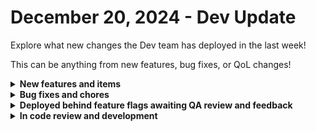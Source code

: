 # December 20, 2024 - Dev Update

Explore what new changes the Dev team has deployed in the last week!

This can be anything from new features, bug fixes, or QoL changes!

<details>

<summary><strong>New features and items</strong></summary>

* Added `Australia 2` zone for Datto PSA Integration.
* Added `US6` region for the Auvik Integration.
* IT Portal Integration
* Added a loading indicator to "Create App" input fields during match search.
* Set inquiry task max timeout to match parent workflow's timeout.

</details>

<details>

<summary><strong>Bug fixes and chores</strong></summary>

* Resolved `Microsoft Graph` JWT validation failures for non-custom app registrations.
* Improved responsiveness of the Workflow Canvas toolbar by preventing `Test` and `Publish` buttons from getting cut off on smaller screens.
* Corrected task count mismatches between Dashboard
* Made source field ID nullable for Jinja objects.
* Resolved dropdown form field issues with workflow-generated and dynamic options.
* Fixed pagination issues with ConnectSecure v4 integration.
* Addressed Addigy actions with excessively long descriptions.
* Improved error handling for invalid result set types in Hudu list requests.
* Resolved iframe rendering issues for HTML templates.
* Added `Liongard Get Metric Enabled Values (V2)` action.
* Removed stale feature flags from the platform.
* Refactored `Pax8` Integration Base Client.

</details>

<details>

<summary><strong>Deployed behind feature flags awaiting QA review and feedback</strong></summary>

* Added Generic GraphQL Request Action to the Rewst Integration.
* Google Enterprise License Manager
* Pax8 Refactor to OAuth authentication (Releasing December 21st)
* Github integration (Staff Review)
* Granular forms permissions (Staff Review)
* App Builder cloning/syncing of apps (Staff review)
* Cove integration (QA review)

</details>

<details>

<summary><strong>In code review and development</strong></summary>

* Crushbank integration (Code review)
* SQL Database integration refactor (Code review)

</details>
